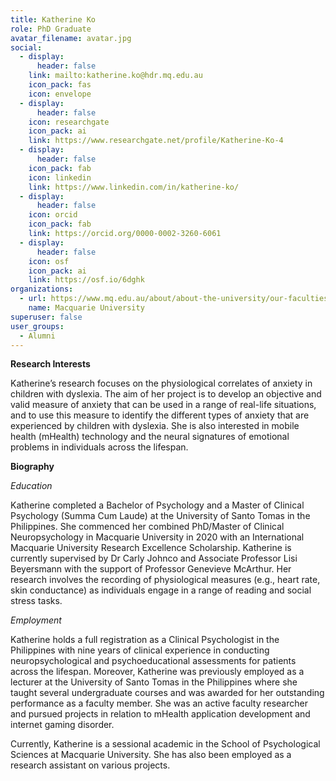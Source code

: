 ```yaml
---
title: Katherine Ko
role: PhD Graduate
avatar_filename: avatar.jpg
social:
  - display:
      header: false
    link: mailto:katherine.ko@hdr.mq.edu.au
    icon_pack: fas
    icon: envelope
  - display:
      header: false
    icon: researchgate
    icon_pack: ai
    link: https://www.researchgate.net/profile/Katherine-Ko-4
  - display:
      header: false
    icon_pack: fab
    icon: linkedin
    link: https://www.linkedin.com/in/katherine-ko/
  - display:
      header: false
    icon: orcid
    icon_pack: fab
    link: https://orcid.org/0000-0002-3260-6061
  - display:
      header: false
    icon: osf
    icon_pack: ai
    link: https://osf.io/6dghk
organizations:
  - url: https://www.mq.edu.au/about/about-the-university/our-faculties/medicine-and-health-sciences/departments-and-centres/school-of-psychological-sciences
    name: Macquarie University
superuser: false
user_groups:
  - Alumni
---
```

**Research Interests**

Katherine’s research focuses on the physiological correlates of anxiety in children with dyslexia. The aim of her project is to develop an objective and valid measure of anxiety that can be used in a range of real-life situations, and to use this measure to identify the different types of anxiety that are experienced by children with dyslexia. She is also interested in mobile health (mHealth) technology and the neural signatures of emotional problems in individuals across the lifespan. 

**Biography**

*Education*

Katherine completed a Bachelor of Psychology and a Master of Clinical Psychology (Summa Cum Laude) at the University of Santo Tomas in the Philippines. She commenced her combined PhD/Master of Clinical Neuropsychology in Macquarie University in 2020 with an International Macquarie University Research Excellence Scholarship. Katherine is currently supervised by Dr Carly Johnco and Associate Professor Lisi Beyersmann with the support of Professor Genevieve McArthur. Her research involves the recording of physiological measures (e.g., heart rate, skin conductance) as individuals engage in a range of reading and social stress tasks.

*Employment*

Katherine holds a full registration as a Clinical Psychologist in the Philippines with nine years of clinical experience in conducting neuropsychological and psychoeducational assessments for patients across the lifespan. Moreover, Katherine was previously employed as a lecturer at the University of Santo Tomas in the Philippines where she taught several undergraduate courses and was awarded for her outstanding performance as a faculty member. She was an active faculty researcher and pursued projects in relation to mHealth application development and internet gaming disorder.

Currently, Katherine is a sessional academic in the School of Psychological Sciences at Macquarie University. She has also been employed as a research assistant on various projects.
